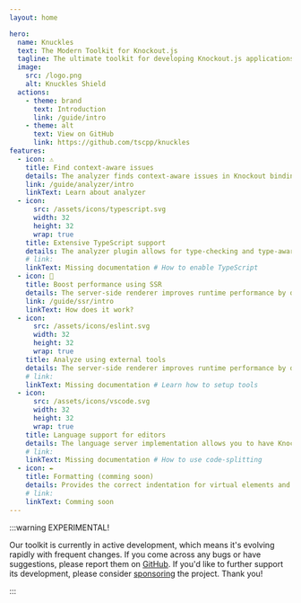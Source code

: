 ```yaml
---
layout: home

hero:
  name: Knuckles
  text: The Modern Toolkit for Knockout.js
  tagline: The ultimate toolkit for developing Knockout.js applications in 2024. Practially cheats.
  image:
    src: /logo.png
    alt: Knuckles Shield
  actions:
    - theme: brand
      text: Introduction
      link: /guide/intro
    - theme: alt
      text: View on GitHub
      link: https://github.com/tscpp/knuckles
features:
  - icon: ⚠️
    title: Find context-aware issues
    details: The analyzer finds context-aware issues in Knockout bindings and enables you to run external tools on views using snapshots.
    link: /guide/analyzer/intro
    linkText: Learn about analyzer
  - icon:
      src: /assets/icons/typescript.svg
      width: 32
      height: 32
      wrap: true
    title: Extensive TypeScript support
    details: The analyzer plugin allows for type-checking and type-aware linting. The language server supports TypeScript language features.
    # link:
    linkText: Missing documentation # How to enable TypeScript
  - icon: 🌠
    title: Boost performance using SSR
    details: The server-side renderer improves runtime performance by deferring client-side rendering and improves SEO.
    link: /guide/ssr/intro
    linkText: How does it work?
  - icon:
      src: /assets/icons/eslint.svg
      width: 32
      height: 32
      wrap: true
    title: Analyze using external tools
    details: The server-side renderer improves runtime performance by deferring client-side rendering and improves SEO.
    # link:
    linkText: Missing documentation # Learn how to setup tools
  - icon:
      src: /assets/icons/vscode.svg
      width: 32
      height: 32
      wrap: true
    title: Language support for editors
    details: The language server implementation allows you to have Knockout language features as an extension for editors.
    # link:
    linkText: Missing documentation # How to use code-splitting
  - icon: ✒️
    title: Formatting (comming soon)
    details: Provides the correct indentation for virtual elements and formats bindings over multiple lines.
    # link:
    linkText: Comming soon
---
```


:::warning EXPERIMENTAL!

Our toolkit is currently in active development, which means it's evolving rapidly with frequent changes. If you come across any bugs or have suggestions, please report them on [GitHub](https://github.com/tscpp/knuckles). If you'd like to further support its development, please consider [sponsoring](https://github.com/sponsors/tscpp) the project. Thank you!

:::
